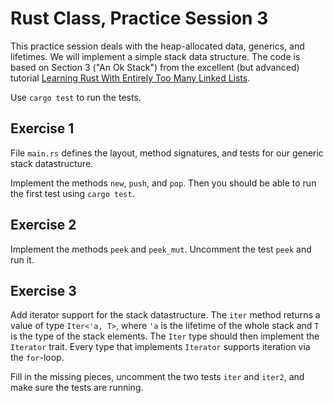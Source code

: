 # Rust Class, Practice Session 3

This practice session deals with the heap-allocated data, generics,
and lifetimes. We will implement a simple stack data structure. The
code is based on Section 3 ("An Ok Stack") from the excellent
(but advanced) tutorial
[Learning Rust With Entirely Too Many Linked Lists](https://rust-unofficial.github.io/too-many-lists/index.html).

Use `cargo test` to run the tests.

## Exercise 1

File `main.rs` defines the layout, method signatures, and tests for our
generic stack datastructure.

Implement the methods `new`, `push`, and `pop`. Then you should be able
to run the first test using `cargo test`.

## Exercise 2

Implement the methods `peek` and `peek_mut`. Uncomment the test `peek` and
run it.

## Exercise 3

Add iterator support for the stack datastructure. The `iter` method returns
a value of type `Iter<'a, T>`, where `'a` is the lifetime of the whole stack
and `T` is the type of the stack elements. The `Iter` type should then
implement the `Iterator` trait. Every type that implements `Iterator`
supports iteration via the `for`-loop.

Fill in the missing pieces, uncomment the two tests `iter` and `iter2`, and
make sure the tests are running.

